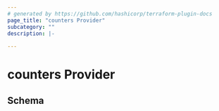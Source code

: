 ```yaml
---
# generated by https://github.com/hashicorp/terraform-plugin-docs
page_title: "counters Provider"
subcategory: ""
description: |-
  
---
```


# counters Provider





<!-- schema generated by tfplugindocs -->
## Schema
